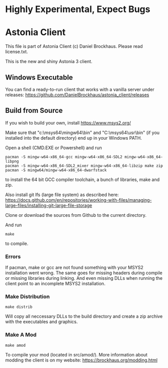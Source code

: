 # Highly Experimental, Expect Bugs

# Astonia Client
This file is part of Astonia Client (c) Daniel Brockhaus. Please read license.txt.

This is the new and shiny Astonia 3 client.

## Windows Executable
You can find a ready-to-run client that works with a vanilla server under
releases: https://github.com/DanielBrockhaus/astonia_client/releases

## Build from Source
If you wish to build your own, install https://www.msys2.org/

Make sure that "c:\msys64\mingw64\bin" and "C:\msys64\usr\bin" (if you installed
into the default directory) end up in your Windows PATH.

Open a shell (CMD.EXE or Powershell) and run

```
pacman -S mingw-w64-x86_64-gcc mingw-w64-x86_64-SDL2 mingw-w64-x86_64-libpng
pacman -S mingw-w64-x86_64-SDL2_mixer mingw-w64-x86_64-libzip make zip
pacman -S mingw64/mingw-w64-x86_64-dwarfstack
```

to install the 64 bit GCC compiler toolchain, a bunch of libraries, make and
zip.

Also install git lfs (large file system) as described here: https://docs.github.com/en/repositories/working-with-files/managing-large-files/installing-git-large-file-storage

Clone or download the sources from Github to the current directory.

And run


```
make
```

to compile.

### Errors
If pacman, make or gcc are not found something with your MSYS2 installation
went wrong. The same goes for missing headers during compile or missing
libraries during linking. And even missing DLLs when running the client point
to an incomplete MSYS2 installation.

### Make Distribution
```
make distrib
```
Will copy all neccessary DLLs to the build directory and create a zip archive
with the executables and graphics.

### Make A Mod
```
make amod
```
To compile your mod (located in src/amod/). More information about modding the
client is on my website: https://brockhaus.org/modding.html

